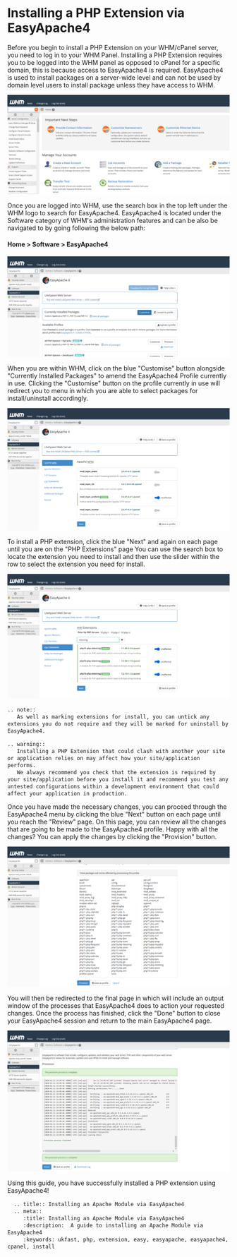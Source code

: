 # Installing a PHP Extension via EasyApache4

Before you begin to install a PHP Extension on your WHM/cPanel server, you need to log in to your WHM Panel.
Installing a PHP Extension requires you to be logged into the WHM panel as opposed to cPanel for a specific domain, this is because access to EasyApache4 is required.
EasyApache4 is used to install packages on a server-wide level and can not be used by domain level users to install package unless they have access to WHM.

![cPanel Home](files/cpanel_home.PNG)

Once you are logged into WHM, use the search box in the top left under the WHM logo to search for EasyApache4.
EasyApache4 is located under the Software category of WHM's administration features and can be also be navigated to by going following the below path:

#### Home > Software > EasyApache4

![cPanel EA4 Home](files/cpanel_easyapache4home.PNG)

When you are within WHM, click on the blue "Customise" button alongside "Currently Installed Packages" to amend the EasyApache4 Profile currently in use.
Clicking the "Customise" button on the profile currently in use will redirect you to menu in which you are able to select packages for install/uninstall accordingly.

![cPanel EA4 Apache MPM](files/cpanel_easyapache4apachempm.PNG)

To install a PHP extension, click the blue "Next" and again on each page until you are on the "PHP Extensions" page
You can use the search box to locate the extension you need to install and then use the slider within the row to select the extension you need for install.

![cPanel EA4 PHP Extension](files/cpanel_easyapache4phpextension.PNG)

```eval_rst
.. note::
   As well as marking extensions for install, you can untick any extensions you do not require and they will be marked for uninstall by EasyApache4.
```

```eval_rst
.. warning::
   Installing a PHP Extension that could clash with another your site or application relies on may affect how your site/application performs.
   We always recommend you check that the extension is required by your site/application before you install it and recommend you test any untested configurations within a development environment that could affect your application in production.
```

Once you have made the necessary changes, you can proceed through the EasyApache4 menu by clicking the blue "Next" button on each page until you reach the "Review" page.
On this page, you can review all the changes that are going to be made to the EasyApache4 profile. Happy with all the changes? You can apply the changes by clicking the "Provision" button.

![cPanel EA4 Review](files/cpanel_easyapache4review.PNG)

You will then be redirected to the final page in which will include an output window of the processes that EasyApache4 does to action your requested changes.
Once the process has finished, click the "Done" button to close your EasyApache4 session and return to the main EasyApache4 page.

![cPanel EA4 Done](files/cpanel_easyapache4done.PNG)

Using this guide, you have successfully installed a PHP extension using EasyApache4!

```eval_rst
  .. title:: Installing an Apache Module via EasyApache4
  .. meta::
     :title: Installing an Apache Module via EasyApache4
     :description:  A guide to installing an Apache Module via EasyApache4
     :keywords: ukfast, php, extension, easy, easyapache, easyapache4, cpanel, install
